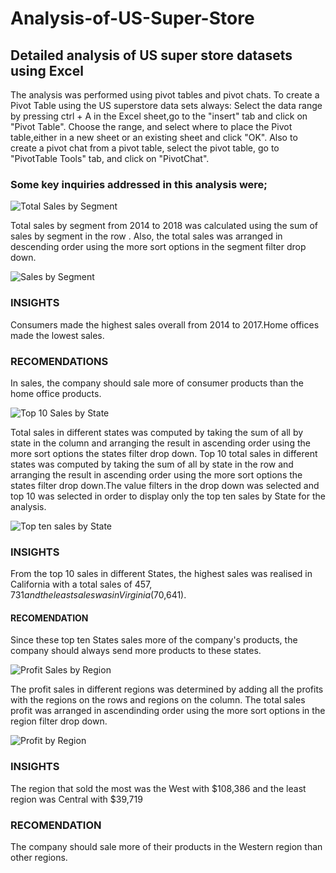 # Analysis-of-US-Super-Store
## Detailed analysis of US super store datasets using Excel

The analysis was performed using pivot tables and pivot chats.
To create a Pivot Table using the US superstore data sets always:
Select the data range by pressing ctrl + A in the Excel sheet,go to the "insert" tab and click on "Pivot Table". Choose the range, and select where to place the Pivot table,either in a new sheet or an existing sheet and click "OK".
Also to create a pivot chat from a pivot table, select the pivot table, go to "PivotTable Tools" tab, and click on "PivotChat".

### Some key inquiries addressed in this analysis were;

 ![Total Sales by Segment](https://github.com/Narin0909/Analysis-of-US-Super-Store/assets/147630963/386bc0de-1e20-43d9-a429-7720dde70ce0)

Total sales by segment from 2014 to 2018 was calculated using the sum of sales by segment in the row . Also, the total sales was arranged in descending order using the more sort options in the segment filter drop down.

![Sales by Segment](https://github.com/Narin0909/Analysis-of-US-Super-Store/assets/147630963/443d2afb-8d3e-4352-9006-71d53097da94)
### INSIGHTS
Consumers made the highest sales overall from 2014 to 2017.Home offices made the lowest sales. 
### RECOMENDATIONS
In sales, the company should sale more of consumer products than the home office products.


![Top 10 Sales by State](https://github.com/Narin0909/Analysis-of-US-Super-Store/assets/147630963/7d6bbfb5-b178-4a50-a830-e554ac056ecc)

Total sales in different states was computed by taking the sum of all by state in the column and arranging the result in ascending order using the more sort options the states filter drop down. Top 10 total sales in different states was computed by taking the sum of all by state in the row and arranging the result in ascending order using the more sort options the states filter drop down.The value filters in the drop down was selected and top 10 was selected in order to display only the top ten sales by State for the analysis.


![Top ten sales by State](https://github.com/Narin0909/Analysis-of-US-Super-Store/assets/147630963/8fd1d02d-8ccf-4179-830e-6434cde01190)
### INSIGHTS
From the top 10 sales in different States, the highest sales was realised in California with a total sales of $457,731 and the least sales was in Virginia($70,641).
#### RECOMENDATION
Since these top ten States sales more of the company's products, the company should always send more products to these states.


 ![Profit Sales by Region](https://github.com/Narin0909/Analysis-of-US-Super-Store/assets/147630963/54f2d626-7b14-4ab3-b6f9-805980c2198c)

 The profit sales in different regions was determined by adding all the  profits with the regions on the rows  and regions on the column. The total sales profit was arranged in ascendinding order using the more sort options in the region filter drop down.


![Profit by Region](https://github.com/Narin0909/Analysis-of-US-Super-Store/assets/147630963/a32f6d12-920c-49b4-88d5-a0701345cb0d)
### INSIGHTS
The region that sold the most was the West with $108,386 and the least region was Central with $39,719
### RECOMENDATION
The company should sale more of their products in the Western region than other regions.
















